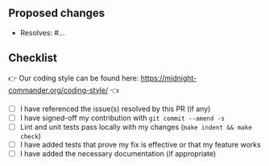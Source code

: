## Proposed changes

<!--
⚠️ Please remove these instructions when submitting the PR! ⚠️

Describe the big picture of your changes here, to communicate to the maintainers why we should accept this pull request. If it fixes a bug or resolves a feature request, be sure to link to that issue.
-->

* Resolves: #...

## Checklist

<!-- _Put an `x` in the boxes that apply:_ -->

👉 Our coding style can be found here: https://midnight-commander.org/coding-style/ 👈

- [ ] I have referenced the issue(s) resolved by this PR (if any)
- [ ] I have signed-off my contribution with `git commit --amend -s`
- [ ] Lint and unit tests pass locally with my changes (`make indent && make check`)
- [ ] I have added tests that prove my fix is effective or that my feature works
- [ ] I have added the necessary documentation (if appropriate)

<!--
⚠️ Please remove these instructions when submitting the PR! ⚠️

This checklist is a reminder of what we will be looking for before merging your code. The more complete your contribution is, the more likely it is to be reviewed and accepted in a timely manner.

If you're unsure about anything, don't hesitate to ask. We're here to help!
-->
